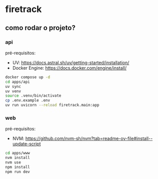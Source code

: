 # firetrack

## como rodar o projeto?

### api

pré-requisitos:

- UV: <https://docs.astral.sh/uv/getting-started/installation/>
- Docker Engine: <https://docs.docker.com/engine/install/>

```sh
docker compose up -d
cd apps/api
uv sync
uv venv
source .venv/bin/activate
cp .env.example .env
uv run uvicorn --reload firetrack.main:app
```

### web

pré-requisitos:

- NVM: <https://github.com/nvm-sh/nvm?tab=readme-ov-file#install--update-script>

```sh
cd apps/www
nvm install
nvm use
npm install
npm run dev
```
